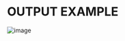 # OUTPUT EXAMPLE

![image](https://github.com/WBWMakoto/owoexpcount/assets/57854962/db926ace-5af2-4e51-9065-e24124a66bbb)

